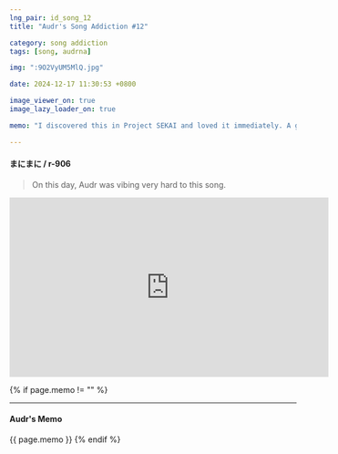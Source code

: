 ```yaml
---
lng_pair: id_song_12
title: "Audr's Song Addiction #12"

category: song addiction
tags: [song, audrna]

img: ":9O2VyUM5MlQ.jpg"

date: 2024-12-17 11:30:53 +0800

image_viewer_on: true
image_lazy_loader_on: true

memo: "I discovered this in Project SEKAI and loved it immediately. A game is good when it gives you new songs that you like"

---
```


<!-- outline-start -->
#### まにまに / r-906
<!-- outline-end -->

> On this day, Audr was vibing very hard to this song.

<iframe
  width="560"
  height="315"
  src="https://www.youtube.com/embed/9O2VyUM5MlQ"
  title="YouTube video player"
  frameborder="0"
  allow="accelerometer; clipboard-write; encrypted-media; gyroscope; picture-in-picture; web-share"
  referrerpolicy="strict-origin-when-cross-origin"
  allowfullscreen
  data-align="center"
></iframe>

{% if page.memo != "" %}
<hr>

#### Audr's Memo

{{ page.memo }}
{% endif %}

